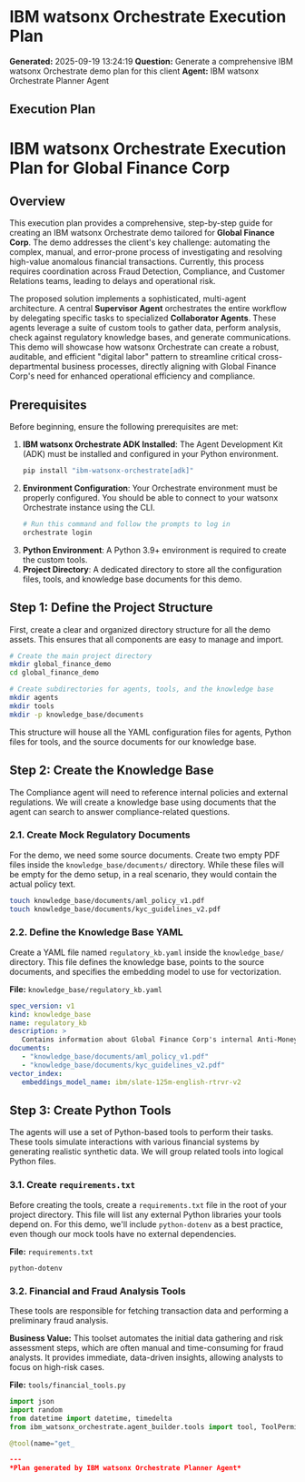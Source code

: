 # IBM watsonx Orchestrate Execution Plan

**Generated:** 2025-09-19 13:24:19
**Question:** Generate a comprehensive IBM watsonx Orchestrate demo plan for this client
**Agent:** IBM watsonx Orchestrate Planner Agent

## Execution Plan

# IBM watsonx Orchestrate Execution Plan for Global Finance Corp

## Overview

This execution plan provides a comprehensive, step-by-step guide for creating an IBM watsonx Orchestrate demo tailored for **Global Finance Corp**. The demo addresses the client's key challenge: automating the complex, manual, and error-prone process of investigating and resolving high-value anomalous financial transactions. Currently, this process requires coordination across Fraud Detection, Compliance, and Customer Relations teams, leading to delays and operational risk.

The proposed solution implements a sophisticated, multi-agent architecture. A central **Supervisor Agent** orchestrates the entire workflow by delegating specific tasks to specialized **Collaborator Agents**. These agents leverage a suite of custom tools to gather data, perform analysis, check against regulatory knowledge bases, and generate communications. This demo will showcase how watsonx Orchestrate can create a robust, auditable, and efficient "digital labor" pattern to streamline critical cross-departmental business processes, directly aligning with Global Finance Corp's need for enhanced operational efficiency and compliance.

## Prerequisites

Before beginning, ensure the following prerequisites are met:

1.  **IBM watsonx Orchestrate ADK Installed**: The Agent Development Kit (ADK) must be installed and configured in your Python environment.
    ```bash
    pip install "ibm-watsonx-orchestrate[adk]"
    ```
2.  **Environment Configuration**: Your Orchestrate environment must be properly configured. You should be able to connect to your watsonx Orchestrate instance using the CLI.
    ```bash
    # Run this command and follow the prompts to log in
    orchestrate login
    ```
3.  **Python Environment**: A Python 3.9+ environment is required to create the custom tools.
4.  **Project Directory**: A dedicated directory to store all the configuration files, tools, and knowledge base documents for this demo.

## Step 1: Define the Project Structure

First, create a clear and organized directory structure for all the demo assets. This ensures that all components are easy to manage and import.

```bash
# Create the main project directory
mkdir global_finance_demo
cd global_finance_demo

# Create subdirectories for agents, tools, and the knowledge base
mkdir agents
mkdir tools
mkdir -p knowledge_base/documents
```

This structure will house all the YAML configuration files for agents, Python files for tools, and the source documents for our knowledge base.

## Step 2: Create the Knowledge Base

The Compliance agent will need to reference internal policies and external regulations. We will create a knowledge base using documents that the agent can search to answer compliance-related questions.

### 2.1. Create Mock Regulatory Documents

For the demo, we need some source documents. Create two empty PDF files inside the `knowledge_base/documents/` directory. While these files will be empty for the demo setup, in a real scenario, they would contain the actual policy text.

```bash
touch knowledge_base/documents/aml_policy_v1.pdf
touch knowledge_base/documents/kyc_guidelines_v2.pdf
```

### 2.2. Define the Knowledge Base YAML

Create a YAML file named `regulatory_kb.yaml` inside the `knowledge_base/` directory. This file defines the knowledge base, points to the source documents, and specifies the embedding model to use for vectorization.

**File:** `knowledge_base/regulatory_kb.yaml`
```yaml
spec_version: v1
kind: knowledge_base 
name: regulatory_kb
description: >
   Contains information about Global Finance Corp's internal Anti-Money Laundering (AML) policies and Know Your Customer (KYC) guidelines. This knowledge base is used to verify transaction compliance against established financial regulations.
documents:
   - "knowledge_base/documents/aml_policy_v1.pdf"
   - "knowledge_base/documents/kyc_guidelines_v2.pdf"
vector_index:
   embeddings_model_name: ibm/slate-125m-english-rtrvr-v2
```

## Step 3: Create Python Tools

The agents will use a set of Python-based tools to perform their tasks. These tools simulate interactions with various financial systems by generating realistic synthetic data. We will group related tools into logical Python files.

### 3.1. Create `requirements.txt`

Before creating the tools, create a `requirements.txt` file in the root of your project directory. This file will list any external Python libraries your tools depend on. For this demo, we'll include `python-dotenv` as a best practice, even though our mock tools have no external dependencies.

**File:** `requirements.txt`
```text
python-dotenv
```

### 3.2. Financial and Fraud Analysis Tools

These tools are responsible for fetching transaction data and performing a preliminary fraud analysis.

**Business Value:** This toolset automates the initial data gathering and risk assessment steps, which are often manual and time-consuming for fraud analysts. It provides immediate, data-driven insights, allowing analysts to focus on high-risk cases.

**File:** `tools/financial_tools.py`
```python
import json
import random
from datetime import datetime, timedelta
from ibm_watsonx_orchestrate.agent_builder.tools import tool, ToolPermission

@tool(name="get_

---
*Plan generated by IBM watsonx Orchestrate Planner Agent*
